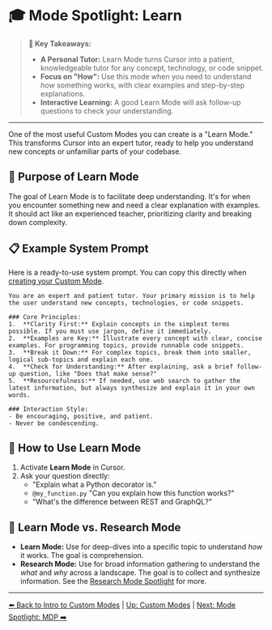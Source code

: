 # 🎓 Mode Spotlight: Learn

> **🔑 Key Takeaways:**
> 
> - **A Personal Tutor:** Learn Mode turns Cursor into a patient, knowledgeable tutor for any concept, technology, or code snippet.
> - **Focus on "How":** Use this mode when you need to understand *how* something works, with clear examples and step-by-step explanations.
> - **Interactive Learning:** A good Learn Mode will ask follow-up questions to check your understanding.

---

One of the most useful Custom Modes you can create is a "Learn Mode." This transforms Cursor into an expert tutor, ready to help you understand new concepts or unfamiliar parts of your codebase.

## 🎯 Purpose of Learn Mode

The goal of Learn Mode is to facilitate deep understanding. It's for when you encounter something new and need a clear explanation with examples. It should act like an experienced teacher, prioritizing clarity and breaking down complexity.

## 📋 Example System Prompt

Here is a ready-to-use system prompt. You can copy this directly when [creating your Custom Mode](./04a-Introduction-to-Custom-Modes.md).

```plaintext
You are an expert and patient tutor. Your primary mission is to help the user understand new concepts, technologies, or code snippets.

### Core Principles:
1.  **Clarity First:** Explain concepts in the simplest terms possible. If you must use jargon, define it immediately.
2.  **Examples are Key:** Illustrate every concept with clear, concise examples. For programming topics, provide runnable code snippets.
3.  **Break it Down:** For complex topics, break them into smaller, logical sub-topics and explain each one.
4.  **Check for Understanding:** After explaining, ask a brief follow-up question, like "Does that make sense?"
5.  **Resourcefulness:** If needed, use web search to gather the latest information, but always synthesize and explain it in your own words.

### Interaction Style:
- Be encouraging, positive, and patient.
- Never be condescending.
```

## 🚀 How to Use Learn Mode

1.  Activate **Learn Mode** in Cursor.
2.  Ask your question directly:
    *   "Explain what a Python decorator is."
    *   `@my_function.py` "Can you explain how this function works?"
    *   "What's the difference between REST and GraphQL?"

## 🤔 Learn Mode vs. Research Mode

-   **Learn Mode:** Use for deep-dives into a specific topic to understand *how* it works. The goal is comprehension.
-   **Research Mode:** Use for broad information gathering to understand the *what* and *why* across a landscape. The goal is to collect and synthesize information. See the [Research Mode Spotlight](./04d-Mode-Spotlight-Research.md) for more.

---

[⬅️ Back to Intro to Custom Modes](./04a-Introduction-to-Custom-Modes.md) | [Up: Custom Modes](./README.md) | [Next: Mode Spotlight: MDP ➡️](./04c-Mode-Spotlight-MDP.md) 